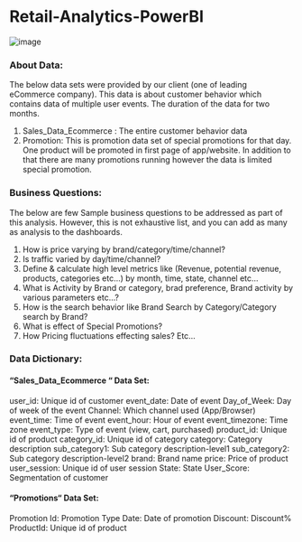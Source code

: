 # Retail-Analytics-PowerBI
![image](https://github.com/RavindraSingh90/Retail-Analytics-PowerBI/assets/149532478/902fb75f-a858-4464-b57e-071d86b68c77)

### About Data:

The below data sets were provided by our client (one of leading eCommerce company). This data is about customer behavior which contains data of multiple user events. The duration of the data for two months.
  1. Sales_Data_Ecommerce : The entire customer behavior data 
  2. Promotion: This is promotion data set of special promotions for that day. One product will be promoted in first page of app/website. In addition to that there are many promotions running however the data is limited special promotion.

### Business Questions:
The below are few Sample business questions to be addressed as part of this analysis. However, this is not exhaustive list, and you can add as many as analysis to the dashboards.
1. How is price varying by brand/category/time/channel?
2. Is traffic varied by day/time/channel?
3. Define & calculate high level metrics like (Revenue, potential revenue, products, categories etc…) by month, time, state, channel etc…
4. What is Activity by Brand or category, brad preference, Brand activity by various parameters etc...?
5. How is the search behavior like Brand Search by Category/Category search by Brand?
6. What is effect of Special Promotions?
7. How Pricing fluctuations effecting sales?
Etc…

### Data Dictionary:
#### “Sales_Data_Ecommerce “ Data Set:
  user_id: Unique id of customer
  event_date: Date of event
  Day_of_Week: Day of week of the event
  Channel: Which channel used (App/Browser)
  event_time: Time of event
  event_hour: Hour of event
  event_timezone: Time zone
  event_type: Type of event (view, cart, purchased)
  product_id: Unique id of product
  category_id: Unique id of category
  category: Category description
  sub_category1: Sub category description-level1
  sub_category2: Sub category description-level2
  brand: Brand name
  price: Price of product
  user_session: Unique id of user session
  State: State
  User_Score: Segmentation of customer

#### “Promotions“ Data Set:
  Promotion Id: Promotion Type
  Date: Date of promotion
  Discount: Discount%
  ProductId: Unique id of product
